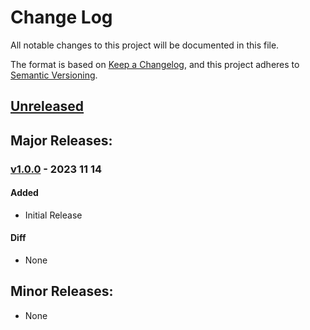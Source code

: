 # Change Log
All notable changes to this project will be documented in this file.

The format is based on [Keep a Changelog](https://keepachangelog.com/en/1.0.0/),
and this project adheres to [Semantic Versioning](https://semver.org/spec/v2.0.0.html).

<!-- #### Added -->
<!-- #### Changed -->
<!-- #### Removed -->
<!-- #### Diff -->

## [Unreleased]

## Major Releases:
### [v1.0.0] - 2023 11 14
#### Added
- Initial Release
#### Diff
- None

## Minor Releases:
- None

<!-- LINKS -->
<!-- RELEASES -->
[v1.0.0]: https://github.com/JackalLabs/dogwood-tree/releases/tag/v1.0.0
<!-- DIFFS -->
[Unreleased]: https://github.com/JackalLabs/dogwood-tree/compare/v1.0.0...dev
<!-- ISSUES -->
